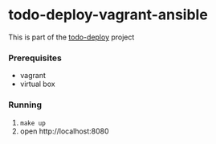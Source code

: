 # todo-deploy-vagrant-ansible

This is part of the [todo-deploy](https://tododeploy.com) project

### Prerequisites

- vagrant
- virtual box

### Running

1. `make up`
2. open http://localhost:8080
